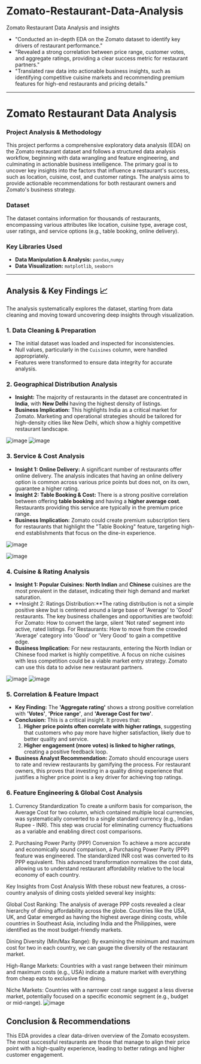 # Zomato-Restaurant-Data-Analysis
Zomato Restaurant Data Analysis and insights 

  * "Conducted an in-depth EDA on the Zomato dataset to identify key drivers of restaurant performance."
  * "Revealed a strong correlation between price range, customer votes, and aggregate ratings, providing a clear success metric for restaurant partners."
  * "Translated raw data into actionable business insights, such as identifying competitive cuisine markets and recommending premium features for high-end restaurants and pricing details."
-----

# Zomato Restaurant Data Analysis

### Project Analysis & Methodology

This project performs a comprehensive exploratory data analysis (EDA) on the Zomato restaurant dataset and follows a structured data analysis workflow, beginning with data wrangling and feature engineering, and culminating in actionable business intelligence. The primary goal is to uncover key insights into the factors that influence a restaurant's success, such as location, cuisine, cost, and customer ratings. The analysis aims to provide actionable recommendations for both restaurant owners and Zomato's business strategy.

### Dataset

The dataset contains information for thousands of restaurants, encompassing various attributes like location, cuisine type, average cost, user ratings, and service options (e.g., table booking, online delivery).

### Key Libraries Used

  * **Data Manipulation & Analysis:** `pandas`,`numpy`
  * **Data Visualization:** `matplotlib`, `seaborn`

-----

## Analysis & Key Findings 📈

The analysis systematically explores the dataset, starting from data cleaning and moving toward uncovering deep insights through visualization.

### 1\. Data Cleaning & Preparation

  * The initial dataset was loaded and inspected for inconsistencies.
  * Null values, particularly in the `Cuisines` column, were handled appropriately.
  * Features were transformed to ensure data integrity for accurate analysis.

### 2\. Geographical Distribution Analysis

  * **Insight:** The majority of restaurants in the dataset are concentrated in **India**, with **New Delhi** having the highest density of listings.
  * **Business Implication:** This highlights India as a critical market for Zomato. Marketing and operational strategies should be tailored for high-density cities like New Delhi, which show a highly competitive restaurant landscape.

![image](https://github.com/user-attachments/assets/22fb9289-64a2-4644-be95-48c486fc872f)
![image](https://github.com/user-attachments/assets/3017070f-fff5-4743-baf9-18667befa084)


### 3\. Service & Cost Analysis

  * **Insight 1: Online Delivery:** A significant number of restaurants offer online delivery. The analysis indicates that having an online delivery option is common across various price points but does not, on its own, guarantee a higher rating.
  * **Insight 2: Table Booking & Cost:** There is a strong positive correlation between offering **table booking** and having a **higher average cost**. Restaurants providing this service are typically in the premium price range.
  * **Business Implication:** Zomato could create premium subscription tiers for restaurants that highlight the "Table Booking" feature, targeting high-end establishments that focus on the dine-in experience.


![image](https://github.com/user-attachments/assets/bf3a8565-3a47-4416-a46c-e8c7673b276e)

![image](https://github.com/user-attachments/assets/41d59c55-cb42-4d27-8b4f-43f19ca8c6b9)


### 4\. Cuisine & Rating Analysis

  * **Insight 1: Popular Cuisines:** **North Indian** and **Chinese** cuisines are the most prevalent in the dataset, indicating their high demand and market saturation.
  * **Insight 2: Ratings Distribution:**The rating distribution is not a simple positive skew but is centered around a large base of 'Average' to 'Good' restaurants. The key business challenges and opportunities are twofold:
For Zomato: How to convert the large, silent 'Not rated' segment into active, rated listings.
For Restaurants: How to move from the crowded 'Average' category into 'Good' or 'Very Good' to gain a competitive edge.
  * **Business Implication:** For new restaurants, entering the North Indian or Chinese food market is highly competitive. A focus on niche cuisines with less competition could be a viable market entry strategy. Zomato can use this data to advise new restaurant partners.

 ![image](https://github.com/user-attachments/assets/0eebb27a-f135-406a-a488-74ff06c262a0)
 ![image](https://github.com/user-attachments/assets/0b4df1a1-e6b4-4bb9-9ae8-e2715c7155f2)



### 5\. Correlation & Feature Impact

  * **Key Finding:** The **'Aggregate rating'** shows a strong positive correlation with **'Votes'**, **'Price range'**, and **'Average Cost for two'**.
  * **Conclusion:** This is a critical insight. It proves that:
    1.  **Higher price points often correlate with higher ratings**, suggesting that customers who pay more have higher satisfaction, likely due to better quality and service.
    2.  **Higher engagement (more votes) is linked to higher ratings**, creating a positive feedback loop.
  * **Business Analyst Recommendation:** Zomato should encourage users to rate and review restaurants by gamifying the process. For restaurant owners, this proves that investing in a quality dining experience that justifies a higher price point is a key driver for achieving top ratings.


### 6\. Feature Engineering & Global Cost Analysis

1. Currency Standardization
To create a uniform basis for comparison, the Average Cost for two column, which contained multiple local currencies, was systematically converted to a single standard currency (e.g., Indian Rupee - INR). This step was crucial for eliminating currency fluctuations as a variable and enabling direct cost comparisons.

2. Purchasing Power Parity (PPP) Conversion
To achieve a more accurate and economically sound comparison, a Purchasing Power Parity (PPP) feature was engineered. The standardized INR cost was converted to its PPP equivalent. This advanced transformation normalizes the cost data, allowing us to understand restaurant affordability relative to the local economy of each country.

Key Insights from Cost Analysis
With these robust new features, a cross-country analysis of dining costs yielded several key insights:

Global Cost Ranking: The analysis of average PPP costs revealed a clear hierarchy of dining affordability across the globe. Countries like the USA, UK, and Qatar emerged as having the highest average dining costs, while countries in Southeast Asia, including India and the Philippines, were identified as the most budget-friendly markets.

Dining Diversity (Min/Max Range): By examining the minimum and maximum cost for two in each country, we can gauge the diversity of the restaurant market.

High-Range Markets: Countries with a vast range between their minimum and maximum costs (e.g., USA) indicate a mature market with everything from cheap eats to exclusive fine dining.

Niche Markets: Countries with a narrower cost range suggest a less diverse market, potentially focused on a specific economic segment (e.g., budget or mid-range).
![image](https://github.com/user-attachments/assets/0933d318-618c-43d4-9d4d-89926331ebf0)


## Conclusion & Recommendations

This EDA provides a clear data-driven overview of the Zomato ecosystem. The most successful restaurants are those that manage to align their price point with a high-quality experience, leading to better ratings and higher customer engagement.





